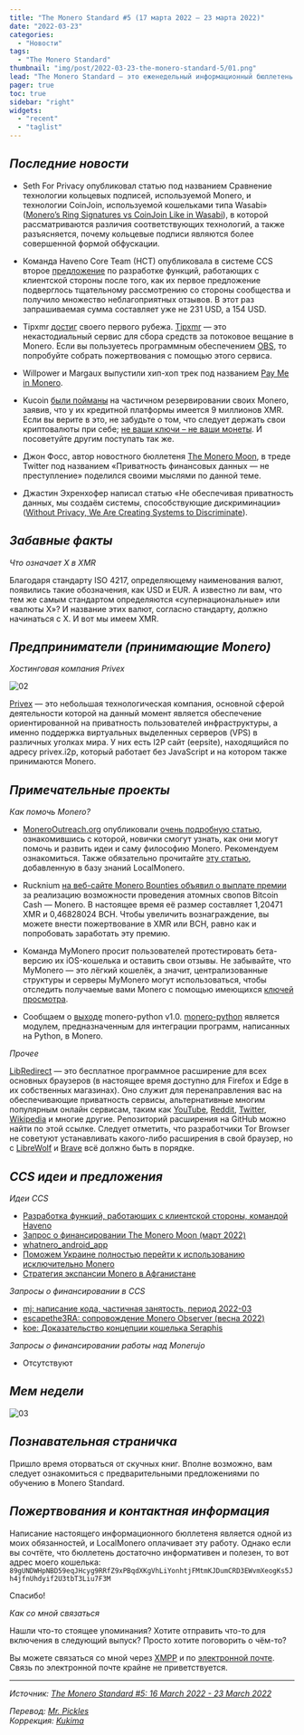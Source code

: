 ```yaml
---
title: "The Monero Standard #5 (17 марта 2022 — 23 марта 2022)"
date: "2022-03-23"
categories:
  - "Новости"
tags:
  - "The Monero Standard"
thumbnail: "img/post/2022-03-23-the-monero-standard-5/01.png"  
lead: "The Monero Standard — это еженедельный информационный бюллетень от p2p торговой платформы LocalMonero обо всём, что касается Monero."
pager: true
toc: true
sidebar: "right"
widgets:
  - "recent"
  - "taglist"
---
```


## _Последние новости_

* Seth For Privacy опубликовал статью под названием Сравнение технологии кольцевых подписей, используемой Monero, и технологии CoinJoin, используемой кошельками типа Wasabi» ([Monero’s Ring Signatures vs CoinJoin Like in Wasabi](https://localmonero.co/knowledge/ring-signatures-vs-coinjoin)), в которой рассматриваются различия соответствующих технологий, а также разъясняется, почему кольцевые подписи являются более совершенной формой обфускации.

* Команда Haveno Core Team (HCT) опубликовала в системе CCS второе [предложение](https://libredd.it/tg6y5i) по разработке функций, работающих с клиентской стороны после того, как их первое предложение подверглось тщательному рассмотрению со стороны сообщества и получило множество неблагоприятных отзывов. В этот раз запрашиваемая сумма составляет уже не 231 USD, а 154 USD.

* Tipxmr [достиг](https://nitter.net/AlexAnarcho/status/1504928054568751108#m) своего первого рубежа. [Tipxmr](https://github.com/tipxmr/tipxmr) — это некастодиальный сервис для сбора средств за потоковое вещание в Monero. Если вы пользуетесь программным обеспечением [OBS](https://obsproject.com/), то попробуйте собрать пожертвования с помощью этого сервиса.

* Willpower и Margaux выпустили хип-хоп трек под названием [Pay Me in Monero](https://redirect.invidious.io/watch?v=qajzi1tsbT0).

* Kucoin [были пойманы](https://libredd.it/tiqgfk) на частичном резервировании своих Monero, заявив, что у их кредитной платформы имеется 9 миллионов XMR. Если вы верите в это, не забудьте о том, что следует держать свои криптовалюты при себе; [не ваши ключи – не ваши монеты](https://localmonero.co/knowledge/hold-your-keys). И посоветуйте другим поступать так же.

* Джон Фосс, автор новостного бюллетеня [The Monero Moon](https://www.themoneromoon.com/), в треде Twitter под названием «Приватность финансовых данных — не преступление» поделился своими мыслями по данной теме.

* Джастин Эхренхофер написал статью «Не обеспечивая приватность данных, мы создаём системы, способствующие дискриминации» ([Without Privacy, We Are Creating Systems to Discriminate](https://medium.com/@JEhrenhofer/without-privacy-we-are-creating-systems-to-discriminate-807dfb1f35e6)).

## _Забавные факты_

*Что означает X в XMR*

Благодаря стандарту ISO 4217, определяющему наименования валют, появились такие обозначения, как USD и EUR. А известно ли вам, что тем же самым стандартом определяются «супернациональные» или «валюты X»? И название этих валют, согласно стандарту, должно начинаться с X. И вот мы имеем XMR.

## _Предприниматели (принимающие Monero)_

*Хостинговая компания Privex*

![02](/img/post/2022-03-23-the-monero-standard-5/02.png)

[Privex](https://www.privex.io/) — это небольшая технологическая компания, основной сферой деятельности которой на данный момент является обеспечение ориентированной на приватность пользователей инфраструктуры, а именно поддержка виртуальных выделенных серверов (VPS) в различных уголках мира. У них есть I2P сайт (eepsite), находящийся по адресу privex.i2p, который работает без JavaScript и на котором также принимаются Monero.

## _Примечательные проекты_

*Как помочь Monero?*

* [MoneroOutreach.org](https://monerooutreach.org/) опубликовали [очень подробную статью](https://www.monerooutreach.org/stories/getting-started-helping-monero.php), ознакомившись с которой, новички смогут узнать, как они могут помочь и развить идеи и саму философию Monero. Рекомендуем ознакомиться. Также обязательно прочитайте [эту статью](https://localmonero.co/nojs/knowledge/contributing-to-monero), добавленную в базу знаний LocalMonero.

* Rucknium [на веб-сайте Monero Bounties объявил о выплате премии](https://bounties.monero.social/posts/37/bch-xmr-atomic-swaps) за реализацию возможности проведения атомных свопов Bitcoin Cash — Monero. В настоящее время её размер составляет 1,20471 XMR и 0,46828024 BCH. Чтобы увеличить вознаграждение, вы можете внести пожертвование в XMR или BCH, равно как и попробовать заработать эту премию.

* Команда MyMonero просит пользователей протестировать бета-версию их iOS-кошелька и оставить свои отзывы. Не забывайте, что MyMonero — это лёгкий кошелёк, а значит, централизованные структуры и серверы MyMonero могут использоваться, чтобы отследить получаемые вами Monero с помощью имеющихся [ключей просмотра](https://getmonero.org/resources/moneropedia/viewkey.html).

* Сообщаем о [выходе](https://libredd.it/tjn1zh/) monero-python v1.0. [monero-python](https://github.com/monero-ecosystem/monero-python) является модулем, предназначенным для интеграции программ, написанных на Python, в Monero.

*Прочее*

[LibRedirect](https://libredirect.github.io/) — это бесплатное программное расширение для всех основных браузеров (в настоящее время доступно для Firefox и Edge в их собственных магазинах). Оно служит для перенаправления вас на обеспечивающие приватность сервисы, альтернативные многим популярным онлайн сервисам, таким как [YouTube](https://yewtu.be/), [Reddit](https://libredd.it/), [Twitter](https://nitter.net/), [Wikipedia](https://wikiless.org/) и многие другие. Репозиторий расширения на GitHub можно найти по этой ссылке. Следует отметить, что разработчики Tor Browser не советуют устанавливать какого-либо расширения в свой браузер, но с [LibreWolf](https://librewolf.net/) и [Brave](https://brave.com/) всё должно быть в порядке.

## _CCS идеи и предложения_

*Идеи CCS*

- [Разработка функций, работающих с клиентской стороны, командой Haveno](https://repo.getmonero.org/monero-project/ccs-proposals/-/merge_requests/295)
- [Запрос о финансировании The Monero Moon (март 2022)](https://repo.getmonero.org/monero-project/ccs-proposals/-/merge_requests/294)
- [whatnero_android_app](https://repo.getmonero.org/monero-project/ccs-proposals/-/merge_requests/293)
- [Поможем Украине полностью перейти к использованию исключительно Monero](https://repo.getmonero.org/monero-project/ccs-proposals/-/merge_requests/292)
- [Стратегия экспансии Monero в Афганистане](https://repo.getmonero.org/monero-project/ccs-proposals/-/merge_requests/282)

*Запросы о финансировании в CCS*

- [mj: написание кода, частичная занятость, период 2022-03](https://repo.getmonero.org/monero-project/ccs-proposals/-/merge_requests/283)
- [escapethe3RA: сопровождение Monero Observer (весна 2022)](https://repo.getmonero.org/monero-project/ccs-proposals/-/merge_requests/291)
- [koe: Доказательство концепции кошелька Seraphis](https://ccs.getmonero.org/proposals/seraphis-wallet-poc.html)

*Запросы о финансировании работы над Monerujo*

* Отсутствуют

## *Мем недели*

![03](/img/post/2022-03-23-the-monero-standard-5/03.png)

## _Познавательная страничка_

Пришло время оторваться от скучных книг. Вполне возможно, вам следует ознакомиться с предварительными предложениями по обучению в Monero Standard.

## _Пожертвования и контактная информация_

Написание настоящего информационного бюллетеня является одной из моих обязанностей, и LocalMonero оплачивает эту работу. Однако если вы сочтёте, что бюллетень достаточно информативен и полезен, то вот адрес моего кошелька:
`89gUNDWHpNBD59eqJHcyg9RRfZ9xPBqdXKgVhLiYonhtjFMtmKJDumCRD3EWvmXeogKs5Jh4jfnUhdyif2U3tbT3Liu7F3M`

Спасибо!

*Как со мной связаться*

Нашли что-то стоящее упоминания? Хотите отправить что-то для включения в следующий выпуск? Просто хотите поговорить о чём-то?

Вы можете связаться со мной через [XMPP](xmpp:hatchbacks@disroot.org) и по [электронной почте](hatchbacks@disroot.org). Связь по электронной почте крайне не приветствуется.

---

_Источник: [The Monero Standard #5: 16 March 2022 - 23 March 2022](https://localmonero.co/the-monero-standard/weekly/5)_

_Перевод: [Mr. Pickles](https://t.me/v1docq47)_  
_Коррекция: [Kukima](https://t.me/Kukima)_
